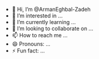 - 👋 Hi, I’m @ArmanEghbal-Zadeh
- 👀 I’m interested in ...
- 🌱 I’m currently learning ...
- 💞️ I’m looking to collaborate on ...
- 📫 How to reach me ...
- 😄 Pronouns: ...
- ⚡ Fun fact: ...

<!---
ArmanEghbal-Zadeh/ArmanEghbal-Zadeh is a ✨ special ✨ repository because its `README.md` (this file) appears on your GitHub profile.
You can click the Preview link to take a look at your changes.
--->
